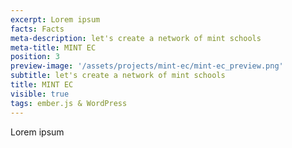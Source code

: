 ```yaml
---
excerpt: Lorem ipsum
facts: Facts
meta-description: let's create a network of mint schools
meta-title: MINT EC
position: 3
preview-image: '/assets/projects/mint-ec/mint-ec_preview.png'
subtitle: let's create a network of mint schools
title: MINT EC
visible: true
tags: ember.js & WordPress
---
```


Lorem ipsum
